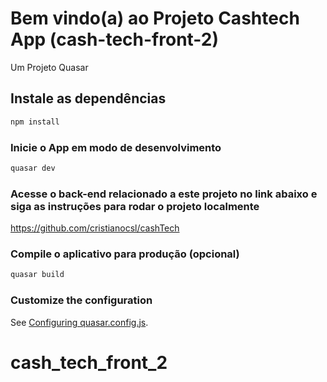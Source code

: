 # Bem vindo(a) ao Projeto Cashtech App (cash-tech-front-2)

Um Projeto Quasar

## Instale as dependências
```bash
npm install
```

### Inicie o App em modo de desenvolvimento
```bash
quasar dev
```

### Acesse o back-end relacionado a este projeto no link abaixo e siga as instruções para rodar o projeto localmente
https://github.com/cristianocsl/cashTech

### Compile o aplicativo para produção (opcional)
```bash
quasar build
```

### Customize the configuration
See [Configuring quasar.config.js](https://v2.quasar.dev/quasar-cli-webpack/quasar-config-js).
# cash_tech_front_2
